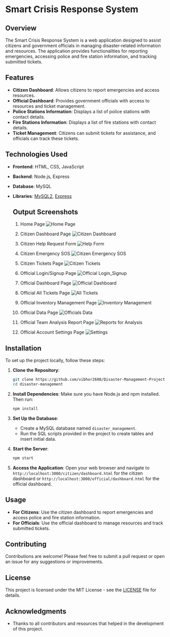 # Smart Crisis Response System

## Overview

The Smart Crisis Response System is a web application designed to assist citizens and government officials in managing disaster-related information and resources. The application provides functionalities for reporting emergencies, accessing police and fire station information, and tracking submitted tickets.

## Features

- **Citizen Dashboard**: Allows citizens to report emergencies and access resources.
- **Official Dashboard**: Provides government officials with access to resources and ticket management.
- **Police Stations Information**: Displays a list of police stations with contact details.
- **Fire Stations Information**: Displays a list of fire stations with contact details.
- **Ticket Management**: Citizens can submit tickets for assistance, and officials can track these tickets.

## Technologies Used

- **Frontend**: HTML, CSS, JavaScript
- **Backend**: Node.js, Express
- **Database**: MySQL
- **Libraries**: [MySQL2](https://www.npmjs.com/package/mysql2), [Express](https://expressjs.com/)

  ## Output Screenshots
  1. Home Page
  ![Home Page](https://github.com/user-attachments/assets/4845198b-89e6-4cc1-ac9f-488700d87496)

  2. Citizen Dashboard Page
  ![Citizen Dashboard](https://github.com/user-attachments/assets/5d532d74-28e5-42d6-8cae-93d33a3bb441)

  3. Citizen Help Request Form
  ![Help Form](https://github.com/user-attachments/assets/5fc3c0fd-afe3-4bc3-b00c-ca6905ff0cf7)

  4. Citizen Emergency SOS
  ![Citizen Emergency SOS](https://github.com/user-attachments/assets/042f7e22-186e-4184-87c3-afd4ad2c6692)

  5. Citizen Tickets Page
  ![Citizen Tickets](https://github.com/user-attachments/assets/db1d963b-caf5-40ef-ab98-b54ddafa417c)

  6. Official Login/Signup Page
  ![Official Login_Signup](https://github.com/user-attachments/assets/b299695d-a544-4a60-b9fb-5f7fafae78e9)

  7. Official Dashboard Page
  ![Official Dashboard](https://github.com/user-attachments/assets/ce778946-42d9-43d4-bc46-aa8894073406)

  8. Official All Tickets Page
  ![All Tickets](https://github.com/user-attachments/assets/ddb9136f-0cdc-43cd-9fe4-60e5bff947f4)

  9. Official Inventory Management Page
  ![Inventory Management](https://github.com/user-attachments/assets/09f37c08-9bea-4ec5-b854-71e5d41babec)

  10. Official Data Page
  ![Officials Data](https://github.com/user-attachments/assets/9f0961cb-8e3f-4dee-8f63-1417c3aca19f)

  11. Official Team Analysis Report Page
  ![Reports for Analysis](https://github.com/user-attachments/assets/ae5a5e79-8ddd-4027-9bf7-97c19ca767fb)

  12. Official Account Settings Page
  ![Settings](https://github.com/user-attachments/assets/b5b90a7e-3e61-450d-9dfd-df658dc83107)


## Installation

To set up the project locally, follow these steps:

1. **Clone the Repository**:
   ```bash
   git clone https://github.com/vibhor2608/Disaster-Management-Project.git
   cd disaster-management
   ```

2. **Install Dependencies**:
   Make sure you have Node.js and npm installed. Then run:
   ```bash
   npm install
   ```

3. **Set Up the Database**:
   - Create a MySQL database named `disaster_management`.
   - Run the SQL scripts provided in the project to create tables and insert initial data.

4. **Start the Server**:
   ```bash
   npm start
   ```

5. **Access the Application**:
   Open your web browser and navigate to `http://localhost:3000/citizen/dashboard.html` for the citizen dashboard or `http://localhost:3000/official/dashboard.html` for the official dashboard.

## Usage

- **For Citizens**: Use the citizen dashboard to report emergencies and access police and fire station information.
- **For Officials**: Use the official dashboard to manage resources and track submitted tickets.

## Contributing

Contributions are welcome! Please feel free to submit a pull request or open an issue for any suggestions or improvements.

## License

This project is licensed under the MIT License - see the [LICENSE](LICENSE) file for details.

## Acknowledgments

- Thanks to all contributors and resources that helped in the development of this project.
